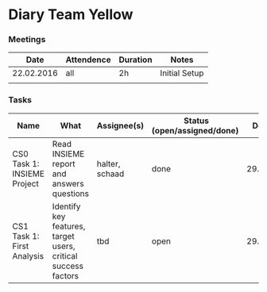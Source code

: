 # Diary Team Yellow

### Meetings
| Date | Attendence | Duration | Notes  |
| --- | --- | --- | --- |
| 22.02.2016 | all | 2h | Initial Setup |
|  |  |  |  |

### Tasks
| Name  | What | Assignee(s)  | Status (open/assigned/done) | Deadline  |
| --- | --- | --- | --- | --- |
| CS0 Task 1: INSIEME Project | Read INSIEME report and answers questions | halter, schaad | done | 29.02.2016  |
| CS1 Task 1: First Analysis | Identify key features, target users, critical success factors | tbd | open | 29.02.2016 |

